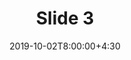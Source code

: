 ---
type: project
date: 2019-10-02T8:00:00+4:30
title: Slide 3
slides: /Static_files/PDFS/P3.pdf
#video: https://drive.iust.ac.ir/index.php/s/Xu0ZXbjx5bsakKV/download?path=%2FVideos&files=S1.mp4
#notes: /static_files/presentations/lec.zip
#codes: /static_files/presentations/code.zip
tldr: "Preperation for Project"
#thumbnail: /static_files/presentations/lec.jpg
---